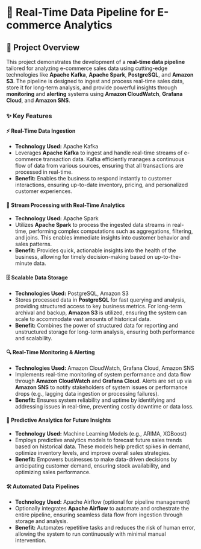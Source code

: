 # 🛒 Real-Time Data Pipeline for E-commerce Analytics

## 📄 Project Overview

This project demonstrates the development of a **real-time data pipeline** tailored for analyzing e-commerce sales data using cutting-edge technologies like **Apache Kafka**, **Apache Spark**, **PostgreSQL**, and **Amazon S3**. The pipeline is designed to ingest and process real-time sales data, store it for long-term analysis, and provide powerful insights through **monitoring** and **alerting** systems using **Amazon CloudWatch**, **Grafana Cloud**, and **Amazon SNS**.

### ✨ Key Features

#### ⚡ Real-Time Data Ingestion
- **Technology Used:** Apache Kafka
- Leverages **Apache Kafka** to ingest and handle real-time streams of e-commerce transaction data. Kafka efficiently manages a continuous flow of data from various sources, ensuring that all transactions are processed in real-time.
- **Benefit:** Enables the business to respond instantly to customer interactions, ensuring up-to-date inventory, pricing, and personalized customer experiences.

#### 🧠 Stream Processing with Real-Time Analytics
- **Technology Used:** Apache Spark
- Utilizes **Apache Spark** to process the ingested data streams in real-time, performing complex computations such as aggregations, filtering, and joins. This enables immediate insights into customer behavior and sales patterns.
- **Benefit:** Provides quick, actionable insights into the health of the business, allowing for timely decision-making based on up-to-the-minute data.

#### 🗄️ Scalable Data Storage
- **Technologies Used:** PostgreSQL, Amazon S3
- Stores processed data in **PostgreSQL** for fast querying and analysis, providing structured access to key business metrics. For long-term archival and backup, **Amazon S3** is utilized, ensuring the system can scale to accommodate vast amounts of historical data.
- **Benefit:** Combines the power of structured data for reporting and unstructured storage for long-term analysis, ensuring both performance and scalability.

#### 🔍 Real-Time Monitoring & Alerting
- **Technologies Used:** Amazon CloudWatch, Grafana Cloud, Amazon SNS
- Implements real-time monitoring of system performance and data flow through **Amazon CloudWatch** and **Grafana Cloud**. Alerts are set up via **Amazon SNS** to notify stakeholders of system issues or performance drops (e.g., lagging data ingestion or processing failures).
- **Benefit:** Ensures system reliability and uptime by identifying and addressing issues in real-time, preventing costly downtime or data loss.

#### 🔮 Predictive Analytics for Future Insights
- **Technology Used:** Machine Learning Models (e.g., ARIMA, XGBoost)
- Employs predictive analytics models to forecast future sales trends based on historical data. These models help predict spikes in demand, optimize inventory levels, and improve overall sales strategies.
- **Benefit:** Empowers businesses to make data-driven decisions by anticipating customer demand, ensuring stock availability, and optimizing sales performance.

#### 🛠️ Automated Data Pipelines
- **Technology Used:** Apache Airflow (optional for pipeline management)
- Optionally integrates **Apache Airflow** to automate and orchestrate the entire pipeline, ensuring seamless data flow from ingestion through storage and analysis.
- **Benefit:** Automates repetitive tasks and reduces the risk of human error, allowing the system to run continuously with minimal manual intervention.

